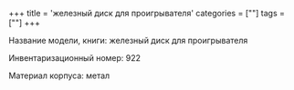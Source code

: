 +++
title = 'железный диск для проигрывателя'
categories = [""]
tags = [""]
+++

Название модели, книги: железный диск для проигрывателя

Инвентаризационный номер: 922

Материал корпуса: метал

